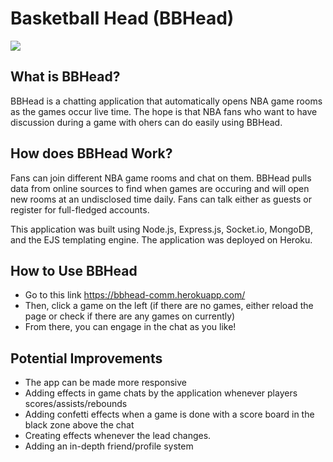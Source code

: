 # Basketball Head (BBHead)

![](https://s3.gifyu.com/images/Screen-Recording-5-28-2021-8-59-43-PM.gif)

## What is BBHead?
BBHead is a chatting application that automatically opens NBA game rooms as the games occur live time. The hope is that NBA fans who want to have discussion
during a game with ohers can do easily using BBHead.

## How does BBHead Work?
Fans can join different NBA game rooms and chat on them. BBHead pulls data from online sources to find when games are occuring and will open new rooms at an undisclosed time daily. Fans can talk either as guests or register for full-fledged accounts.

This application was built using Node.js, Express.js, Socket.io, MongoDB, and the EJS templating engine. The application was deployed on Heroku. 

## How to Use BBHead
* Go to this link https://bbhead-comm.herokuapp.com/
* Then, click a game on the left (if there are no games, either reload the page or check if there are any games on currently)
* From there, you can engage in the chat as you like!

## Potential Improvements
* The app can be made more responsive
* Adding effects in game chats by the application whenever players scores/assists/rebounds
* Adding confetti effects when a game is done with a score board in the black zone above the chat
* Creating effects whenever the lead changes.
* Adding an in-depth friend/profile system
